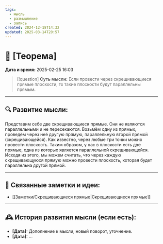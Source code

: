 ```yaml
---
tags:
  - мысль
  - размышление
  - запись
created: 2024-12-18T14:32
updated: 2025-03-14T20:57
---
```


# 💭  [Теорема]

**Дата и время:** 2025-02-25 16:03

> [!question] **Суть мысли:**
> Если провести через скрещивающиеся прямые плоскости, то такие плоскости будут параллельны прямым.

---

## 🔍 Развитие мысли:

Представим себе две скрещивающиеся прямые. Они не являются параллельными и не пересекаются. Возьмём одну из прямых, проведём через неё другую прямую, параллельную второй прямой (скрещивающейся). Как известно, через любые три точки можно провести плоскость. Таким образом, у нас в плоскости есть две прямые, одна из которых является параллельной скрещивающейся. Исходя из этого, мы можем считать, что через каждую скрещивающуюся прямую можно провести плоскость, которая будет параллельна другой прямой.

---


## 🔄 Связанные заметки и идеи:

- [[Заметки/Скрещивающиеся прямые|Скрещивающиеся прямые]]

---

## 🕰️ История развития мысли (если есть):

* **[Дата]:**  Дополнение к мысли, новый поворот, уточнение.
* **[Дата]:**  ...